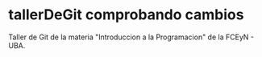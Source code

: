 # tallerDeGit    comprobando cambios 

Taller de Git de la materia "Introduccion a la Programacion" de la FCEyN - UBA.
